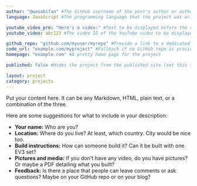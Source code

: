 ```yaml
---
author: "@wasabifan" #The GitHub username of the post's author or authors, separated by spaces. This is the only "required" field, but it is highly encouraged to fill out as many as you can.
language: JavaScript #The programming language that the project was written with

youtube_video_pre: "Here's a video:" #Text to be displayed before the video; will only be included if a video is supplied
youtube_video: abc123 #The video ID of the YouTube video to be displayed with this post

github_repo: "github.com/myuser/myrepo" #Provide a link to a dedicated GitHub repo
code_url: "example.com/myproject" #Fallback if no GitHub repo is provided;
homepage: "example.com" #A pretty home page for the project

published: false #Hides the project from the published site (set this to true to publish it)

layout: project
category: projects
---
```


Put your content here. It can be any Markdown, HTML, plain text, or a combination of the three.

Here are some suggestions for what to include in your description:

- **Your name:** Who are you?
- **Location:** Where do you live? At least, which country. City would be nice too.
- **Build instructions:** How can someone build it? Can it be built with one EV3 set?
- **Pictures and media:** If you don't have any video, do you have pictures? Or maybe a PDF detailing what you built?
- **Feedback:** Is there a place that people can leave comments or ask questions? Maybe on your GitHub repo or on your blog?